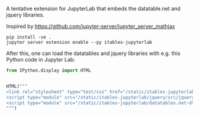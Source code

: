 A tentative extension for JupyterLab that embeds the datatable.net and jquery libraries.

Inspired by https://github.com/jupyter-server/jupyter_server_mathjax

```shell
pip install -ve .
jupyter server extension enable --py itables-jupyterlab
```

After this, one can load the datatables and jquery libraries with e.g. this Python code in Jupyter Lab:
```python
from IPython.display import HTML


HTML("""
<link rel="stylesheet" type="text/css" href="/static/itables-jupyterlab/datatables.net-dt/css/jquery.dataTables.min.css">
<script type="module" src="/static/itables-jupyterlab/jquery/src/jquery.js"></script>
<script type="module" src="/static/itables-jupyterlab/datatables.net-dt/js/dataTables.dataTables.js"></script>
""")
```